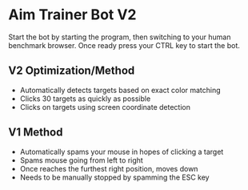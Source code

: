 # Aim Trainer Bot V2

Start the bot by starting the program, then switching to your human benchmark browser. Once ready press your CTRL key to start the bot.

## V2 Optimization/Method
- Automatically detects targets based on exact color matching
- Clicks 30 targets as quickly as possible
- Clicks on targets using screen coordinate detection

## V1 Method
- Automatically spams your mouse in hopes of clicking a target
- Spams mouse going from left to right
- Once reaches the furthest right position, moves down
- Needs to be manually stopped by spamming the ESC key
